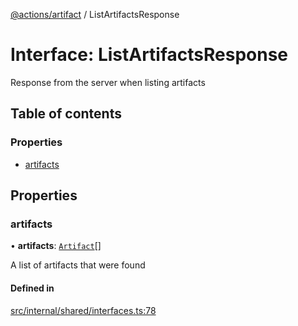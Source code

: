 [@actions/artifact](../README.md) / ListArtifactsResponse

# Interface: ListArtifactsResponse

Response from the server when listing artifacts

## Table of contents

### Properties

- [artifacts](ListArtifactsResponse.md#artifacts)

## Properties

### artifacts

• **artifacts**: [`Artifact`](Artifact.md)[]

A list of artifacts that were found

#### Defined in

[src/internal/shared/interfaces.ts:78](https://github.com/actions/toolkit/blob/daf23ba/packages/artifact/src/internal/shared/interfaces.ts#L78)
